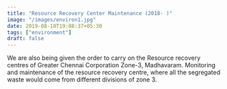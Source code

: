 ```yaml
---
title: "Resource Recovery Center Maintenance (2018- )"
image: "/images/environ1.jpg"
date: 2019-08-10T19:08:37+05:30
tags: ["environment"]
draft: false
---
```


We are also being given the order to carry on the Resource recovery centres of Greater Chennai Corporation Zone-3, Madhavaram. Monitoring and maintenance of the resource recovery centre, where all the segregated waste would come from different divisions of zone 3.